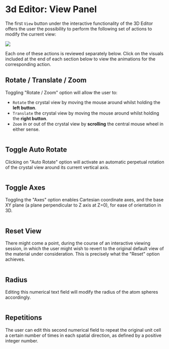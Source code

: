 # 3d Editor: View Panel

The first `View` button <i class="zmdi zmdi-eye zmdi-hc-border"></i> under the interactive functionality of the 3D Editor offers the user the possibility to perform the following set of actions to modify the current view: 

<img src="/images/view-features-viewer.png"/>
 
Each one of these actions is reviewed separately below. Click on the visuals included at the end of each section below to view the animations for the corresponding action.    
 
## Rotate / Translate / Zoom

Toggling "Rotate / Zoom" option will allow the user to:

- `Rotate` the crystal view by moving the mouse around whilst holding the **left button**.
- `Translate` the crystal view by moving the mouse around whilst holding the **right button**.
- `Zoom` in or out of the crystal view by **scrolling** the central mouse wheel in either sense.

<img data-gifffer="/images/ViewerViewZoom.gif" />

## Toggle Auto Rotate

Clicking on "Auto Rotate" option will activate an automatic perpetual rotation of the crystal view around its current vertical axis.

<img data-gifffer="/images/ViewerViewAuto.gif" />

## Toggle Axes

Toggling the "Axes" option enables Cartesian coordinate axes, and the base XY plane (a plane perpendicular to Z axis at Z=0), for ease of orientation in 3D.

<img data-gifffer="/images/ViewerViewAxes.gif" />

## Reset View

There might come a point, during the course of an interactive viewing session, in which the user might wish to revert to the original default view of the material under consideration. This is precisely what the "Reset" option achieves.

<img data-gifffer="/images/ViewerViewReset.gif" />

## Radius

Editing this numerical text field will modify the radius of the atom spheres accordingly.

<img data-gifffer="/images/ViewerViewRadius.gif" />
  
## Repetitions

The user can edit this second numerical field to repeat the original unit cell a certain number of times in each spatial direction, as defined by a positive integer number. 

<img data-gifffer="/images/ViewerViewRepetitions.gif" />
